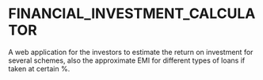 # FINANCIAL_INVESTMENT_CALCULATOR
A web application for the investors to estimate the return on investment for several schemes, also the approximate EMI for different types of loans if taken at certain  %.
